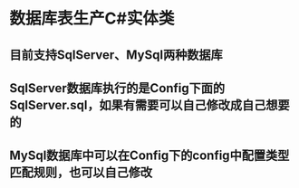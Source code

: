 # 数据库表生产C#实体类
## 目前支持SqlServer、MySql两种数据库
## SqlServer数据库执行的是Config下面的SqlServer.sql，如果有需要可以自己修改成自己想要的
## MySql数据库中可以在Config下的config中配置类型匹配规则，也可以自己修改
